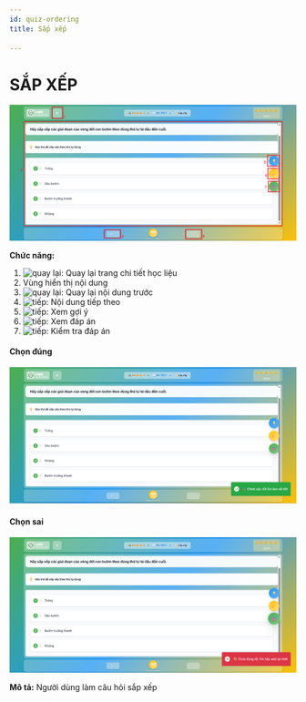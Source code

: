 ```yaml
---
id: quiz-ordering
title: Sắp xếp

---
```


# SẮP XẾP

![Trắc nghiệm đơn](/img/hoc-lieu-so/quiz-ordering/sap-xep.png)



__Chức năng:__
1. <img src="/docs-lms/img/chung/back.png" alt="quay lại" width="50" />: Quay lại trang chi tiết học liệu
2. Vùng hiển thị nội dung
3. <img src="/docs-lms/img/chung/back2.png" alt="quay lại" width="70" />: Quay lại nội dung trước
4. <img src="/docs-lms/img/chung/next.png" alt="tiếp" width="70" />: Nội dung tiếp theo
5. <img src="/docs-lms/img/hoc-lieu-so/quiz-single-choice/goi-y.png" alt="tiếp" width="50" />: Xem gợi ý
6. <img src="/docs-lms/img/hoc-lieu-so/quiz-single-choice/dap-an.png" alt="tiếp" width="50" />: Xem đáp án
7. <img src="/docs-lms/img/hoc-lieu-so/quiz-single-choice/kiem-tra.png" alt="tiếp" width="50" />: Kiểm tra đáp án

#### Chọn đúng
![Trắc nghiệm đơn](/img/hoc-lieu-so/quiz-ordering/dung.png)

#### Chọn sai
![Trắc nghiệm đơn](/img/hoc-lieu-so/quiz-ordering/sai.png)

__Mô tả:__ Người dùng làm câu hỏi sắp xếp